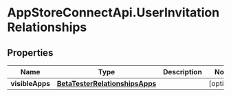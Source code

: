 # AppStoreConnectApi.UserInvitationRelationships

## Properties

Name | Type | Description | Notes
------------ | ------------- | ------------- | -------------
**visibleApps** | [**BetaTesterRelationshipsApps**](BetaTesterRelationshipsApps.md) |  | [optional] 


